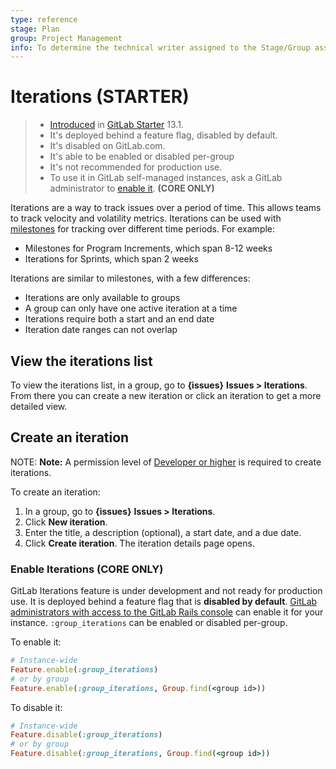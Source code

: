```yaml
---
type: reference
stage: Plan
group: Project Management
info: To determine the technical writer assigned to the Stage/Group associated with this page, see https://about.gitlab.com/handbook/engineering/ux/technical-writing/#designated-technical-writers
---
```


# Iterations **(STARTER)**

> - [Introduced](https://gitlab.com/gitlab-org/gitlab/-/issues/214713) in [GitLab Starter](https://about.gitlab.com/pricing/) 13.1.
> - It's deployed behind a feature flag, disabled by default.
> - It's disabled on GitLab.com.
> - It's able to be enabled or disabled per-group
> - It's not recommended for production use.
> - To use it in GitLab self-managed instances, ask a GitLab administrator to [enable it](#enable-iterations-core-only). **(CORE ONLY)**

Iterations are a way to track issues over a period of time. This allows teams
to track velocity and volatility metrics. Iterations can be used with [milestones](../../project/milestones/index.md)
for tracking over different time periods. For example:

- Milestones for Program Increments, which span 8-12 weeks
- Iterations for Sprints, which span 2 weeks

Iterations are similar to milestones, with a few differences:

- Iterations are only available to groups
- A group can only have one active iteration at a time
- Iterations require both a start and an end date
- Iteration date ranges can not overlap

## View the iterations list

To view the iterations list, in a group, go to **{issues}** **Issues > Iterations**.
From there you can create a new iteration or click an iteration to get a more detailed view.

## Create an iteration

NOTE: **Note:**
A permission level of [Developer or higher](../../permissions.md) is required to create iterations.

To create an iteration:

1. In a group, go to **{issues}** **Issues > Iterations**.
1. Click **New iteration**.
1. Enter the title, a description (optional), a start date, and a due date.
1. Click **Create iteration**. The iteration details page opens.

### Enable Iterations **(CORE ONLY)**

GitLab Iterations feature is under development and not ready for production use.
It is deployed behind a feature flag that is **disabled by default**.
[GitLab administrators with access to the GitLab Rails console](../../../administration/feature_flags.md)
can enable it for your instance. `:group_iterations` can be enabled or disabled per-group.

To enable it:

```ruby
# Instance-wide
Feature.enable(:group_iterations)
# or by group
Feature.enable(:group_iterations, Group.find(<group id>))
```

To disable it:

```ruby
# Instance-wide
Feature.disable(:group_iterations)
# or by group
Feature.disable(:group_iterations, Group.find(<group id>))
```

<!-- ## Troubleshooting

Include any troubleshooting steps that you can foresee. If you know beforehand what issues
one might have when setting this up, or when something is changed, or on upgrading, it's
important to describe those, too. Think of things that may go wrong and include them here.
This is important to minimize requests for support, and to avoid doc comments with
questions that you know someone might ask.

Each scenario can be a third-level heading, e.g. `### Getting error message X`.
If you have none to add when creating a doc, leave this section in place
but commented out to help encourage others to add to it in the future. -->
